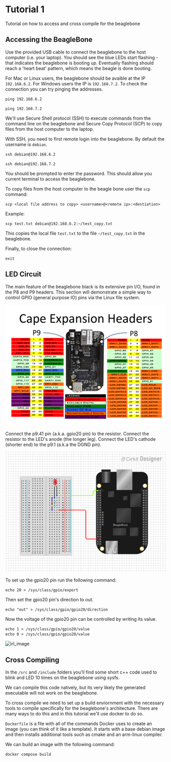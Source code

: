 # Tutorial 1

Tutorial on how to access and cross compile for the beaglebone

## Accessing the BeagleBone

Use the provided USB cable to connect the beaglebone to the host computer (i.e. your laptop). You should see the blue LEDs start flashing - that indicates the beaglebone is booting up. Eventually flashing should reach a 'heart beat' pattern, which means the beagle is done booting.

For Mac or Linux users, the beaglebone should be avaible at the IP `192.168.6.2`. For Windows users the IP is `192.168.7.2`. To check the connection you can try pinging the addresses.

``` MacOS/Linux
ping 192.168.6.2
```

``` Windows
ping 192.168.7.2
```

We'll use Secure Shell protocol (SSH) to execute commands from the command line on the beaglebone and Secure Copy Protocol (SCP) to copy files from the host computer to the laptop.

With SSH, you need to first remote login into the beaglebone. By default the username is `debian`.

``` MacOS/Linux
ssh debian@192.168.6.2
```

``` Windows
ssh debian@192.168.7.2
```

You should be prompted to enter the password. This should allow you current terminal to access the beaglebone. 

To copy files from the host computer to the beagle bone user the `scp` command:

```
scp <local file address to copy> <username>@<remote ip>:<destiation>
```

Example:

``` MacOS/Linux
scp test.txt debian@192.168.6.2:~/test_copy.txt
```

This copies the local file `test.txt` to the file `~/test_copy.txt` in the beaglebone.

Finally, to close the connection:

``` BeagleBone
exit
```
## LED Circuit
The main feature of the beaglebone black is its extensive pin I/O, found in the P8 and P9 headers. This section will demonstrate a simple way to control GPIO (general purpose IO) pins via the Linux file system.

![Beagle Bone Black Headers](images/BBB_Headers.png)

Connect the p9.41 pin (a.k.a. gpio20 pin) to the resistor. Connect the resistor to the LED's anode (the longer leg). Connect the LED's cathode (shorter end) to the p9.1 (a.k.a the DGND pin).

![LED Circuit Schematic](images/circuit_image.svg)

To set up the gpio20 pin run the following command:
```
echo 20 > /sys/class/gpio/export
```

Then set the gpio20 pin's direction to out.
```
echo "out" > /sys/class/gpio/gpio20/direction
```

Now the voltage of the gpio20 pin can be controlled by writing its value.
```
echo 1 > /sys/class/gpio/gpio20/value
echo 0 > /sys/class/gpio/gpio20/value
```

![irl_image](images/LED_Circuit_IRL.png)

## Cross Compiling

In the `/src` and `/include` folders you'll find some short c++ code used to blink and LED 10 times on the beaglebone using sysfs.

We can compile this code natively, but its very likely the generated executable will not work on the beaglebone.

To cross compile we need to set up a build enviornment with the necessary tools to compile specifically for the beaglebone's architecture. There are many ways to do this and in this tutorial we'll use docker to do so. 

`Dockerfile` is a file with all of the commands Docker uses to create an image (you can think of it like a template). It starts with a base debian image and then installs additional tools such as cmake and an arm-linux compiler.

We can build an image with the following command:

```
docker compose build
```